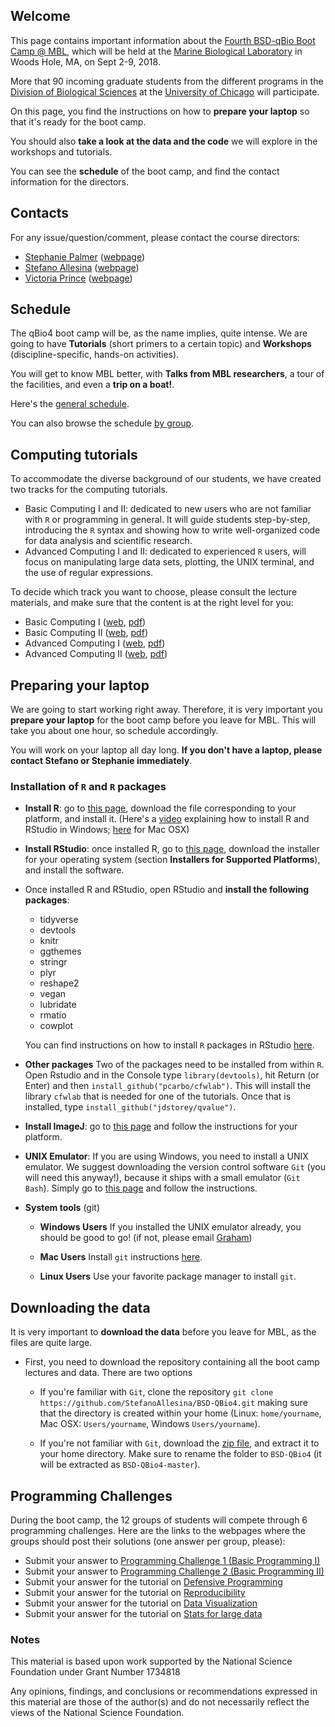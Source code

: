 ## Welcome

This page contains important information about the [Fourth BSD-qBio Boot Camp @ MBL](https://biosciences.uchicago.edu/content/mbl-bootcamp), which will be held at the [Marine Biological Laboratory](http://www.mbl.edu/) in Woods Hole, MA, on Sept 2-9, 2018.

More that 90 incoming graduate students from the different programs in the [Division of Biological Sciences](https://biosciences.uchicago.edu) at the [University of Chicago](http://www.uchicago.edu) will participate.

On this page, you find the instructions on how to **prepare your laptop** so that it's ready for the boot camp.

You should also **take a look at the data and the code** we will explore in the workshops and tutorials.

You can see the **schedule** of the boot camp, and find the contact information for the directors.

## Contacts

For any issue/question/comment, please contact the course directors:

*   [Stephanie Palmer](mailto:sepalmer@uchicago.edu?Subject=Help%20BSD%20QBio) ([webpage](http://http//palmerlab.uchicago.edu))
*   [Stefano Allesina](mailto:sallesina@uchicago.edu?Subject=Help%20BSD%20QBio) ([webpage](http://allesinalab.uchicago.edu/))
*   [Victoria Prince](mailto:vprince@uchicago.edu?Subject=Help%20BSD%20QBio) ([webpage](https://princelab-sites.uchicago.edu/))

## Schedule

The qBio4 boot camp will be, as the name implies, quite intense. We are going to have **Tutorials** (short primers to a certain topic) and **Workshops** (discipline-specific, hands-on activities). 

You will get to know MBL better, with **Talks from MBL researchers**, a tour of the facilities, and even a **trip on a boat!**.

Here's the [general schedule](https://github.com/StefanoAllesina/BSD-QBio4/raw/master/schedule/GeneralSchedule.pdf).

You can also browse the schedule [by group](https://github.com/StefanoAllesina/BSD-QBio4/tree/master/schedule).

## Computing tutorials

To accommodate the diverse background of our students, we have created two tracks for the computing tutorials.

*   Basic Computing I and II: dedicated to new users who are not familiar with `R` or programming in general. It will guide students step-by-step, introducing the `R` syntax and showing how to write well-organized code for data analysis and scientific research.
*   Advanced Computing I and II: dedicated to experienced `R` users, will focus on manipulating large data sets, plotting, the UNIX terminal, and the use of regular expressions.

To decide which track you want to choose, please consult the lecture materials, and make sure that the content is at the right level for you:

*   Basic Computing I ([web](https://github.com/StefanoAllesina/BSD-QBio4/blob/master/tutorials/basic_computing_1/code/basic_computing_1.Rmd), [pdf](https://github.com/StefanoAllesina/BSD-QBio4/raw/master/tutorials/basic_computing_1/code/basic_computing_1.pdf))
*   Basic Computing II ([web](https://github.com/StefanoAllesina/BSD-QBio4/blob/master/tutorials/basic_computing_2/code/basic_computing_2.Rmd), [pdf](https://github.com/StefanoAllesina/BSD-QBio4/raw/master/tutorials/basic_computing_2/code/basic_computing_2.pdf))
*   Advanced Computing I ([web](https://github.com/StefanoAllesina/BSD-QBio4/blob/master/tutorials/advanced_computing_1/code/advanced_computing_1.Rmd), [pdf](https://github.com/StefanoAllesina/BSD-QBio4/raw/master/tutorials/advanced_computing_1/code/advanced_computing_1.pdf))
*   Advanced Computing II ([web](https://github.com/StefanoAllesina/BSD-QBio4/blob/master/tutorials/advanced_computing_2/code/advanced_computing_2.Rmd), [pdf](https://github.com/StefanoAllesina/BSD-QBio4/raw/master/tutorials/advanced_computing_2/code/advanced_computing_2.pdf))

## Preparing your laptop

We are going to start working right away. Therefore, it is very important you **prepare your laptop** for the boot camp before you leave for MBL. This will take you about one hour, so schedule accordingly.

You will work on your laptop all day long. **If you don't have a laptop, please contact Stefano or Stephanie immediately**.

### Installation of `R` and `R` packages

*   **Install R**: go to [this page](https://cran.rstudio.com/), download the file corresponding to your platform, and install it. (Here's a [video](https://www.youtube.com/watch?v=5ZbjUEg4a1g) explaining how to install R and RStudio in Windows; [here](https://www.youtube.com/watch?v=5rp9bkc68y0) for Mac OSX)

*   **Install RStudio**: once installed R, go to [this page](https://www.rstudio.com/products/rstudio/download2/), download the installer for your operating system (section **Installers for Supported Platforms**), and install the software.

*   Once installed R and RStudio, open RStudio and **install the following packages**:

    *   tidyverse
    *   devtools
    *   knitr
    *   ggthemes
    *   stringr
    *   plyr
    *   reshape2
    *   vegan
    *   lubridate
    *   rmatio
    *   cowplot

    You can find instructions on how to install `R` packages in RStudio [here](https://www.youtube.com/watch?v=3RWb5U3X-T8).

* **Other packages** Two of the packages need to be installed from within `R`. Open Rstudio and in the Console type `library(devtools)`, hit Return (or Enter) and then `install_github("pcarbo/cfwlab")`. This will install the library `cfwlab` that is needed for one of the tutorials. Once that is installed,  type `install_github("jdstorey/qvalue")`.

* **Install ImageJ**: go to [this page](http://imagej.net/Fiji/Downloads) and follow the instructions for your platform.

* **UNIX Emulator**: If you are using Windows, you need to install a UNIX emulator. We suggest downloading the version control software `Git` (you will need this anyway!), because it ships with a small emulator (`Git Bash`). Simply go to [this page](https://git-scm.com/download/win) and follow the instructions.

* **System tools** (git)

    * **Windows Users** If you installed the UNIX emulator already, you should be good to go! (if not, please email [Graham](mailto:grahams@uchicago.edu?Subject=Help%20BSD%20QBio))

    * **Mac Users** Install `git` instructions [here](https://git-scm.com/download/mac).

    * **Linux Users** Use your favorite package manager to install `git`. 

## Downloading the data

It is very important to **download the data** before you leave for MBL, as the files are quite large. 

*   First, you need to download the repository containing all the boot camp lectures and data. There are two options

    *   If you're familiar with `Git`, clone the repository
        `git clone https://github.com/StefanoAllesina/BSD-QBio4.git`
        making sure that the directory is created within your home (Linux: `home/yourname`, Mac OSX: `Users/yourname`, Windows `Users/yourname`).

     *   If you're not familiar with `Git`, download the [zip file](https://github.com/StefanoAllesina/BSD-QBio4/archive/master.zip), and extract it to your home directory. Make sure to rename the folder to `BSD-QBio4` (it will be extracted as `BSD-QBio4-master`).

## Programming Challenges

During the boot camp, the 12 groups of students will compete through 6 programming challenges. Here are the links to the webpages where the groups should post their solutions (one answer per group, please):

* Submit your answer to [Programming Challenge 1 (Basic Programming I)]()
* Submit your answer to [Programming Challenge 2 (Basic Programming II)]()
* Submit your answer for the tutorial on [Defensive Programming]()
* Submit your answer for the tutorial on [Reproducibility]()
* Submit your answer for the tutorial on [Data Visualization]()
* Submit your answer for the tutorial on [Stats for large data]()

### Notes
This material is based upon work supported by the National Science Foundation under Grant Number 1734818

Any opinions, findings, and conclusions or recommendations expressed in this material are those of the author(s) and do not necessarily reflect the views of the National Science Foundation.

